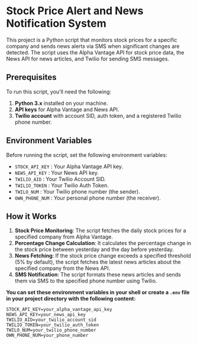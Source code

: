 # Stock Price Alert and News Notification System

This project is a Python script that monitors stock prices for a specific company and sends news alerts via SMS when significant changes are detected. The script uses the Alpha Vantage API for stock price data, the News API for news articles, and Twilio for sending SMS messages.

## Prerequisites

To run this script, you'll need the following:

1. **Python 3.x** installed on your machine.
2. **API keys** for Alpha Vantage and News API.
3. **Twilio account** with account SID, auth token, and a registered Twilio phone number.

## Environment Variables

Before running the script, set the following environment variables:

- `STOCK_API_KEY` : Your Alpha Vantage API key.
- `NEWS_API_KEY` : Your News API key.
- `TWILIO_AID` : Your Twilio Account SID.
- `TWILIO_TOKEN` : Your Twilio Auth Token.
- `TWILO_NUM` : Your Twilio phone number (the sender).
- `OWN_PHONE_NUM` : Your personal phone number (the receiver).

## How it Works
1. **Stock Price Monitoring**: The script fetches the daily stock prices for a specified company from Alpha Vantage.
2. **Percentage Change Calculation**: It calculates the percentage change in the stock price between yesterday and the day before yesterday.
3. **News Fetching**: If the stock price change exceeds a specified threshold (5% by default), the script fetches the latest news articles about the specified company from the News API.
4. **SMS Notification**: The script formats these news articles and sends them via SMS to the specified phone number using Twilio.



**You can set these environment variables in your shell or create a `.env` file in your project directory with the following content:**

```plaintext
STOCK_API_KEY=your_alpha_vantage_api_key
NEWS_API_KEY=your_news_api_key
TWILIO_AID=your_twilio_account_sid
TWILIO_TOKEN=your_twilio_auth_token
TWILO_NUM=your_twilio_phone_number      
OWN_PHONE_NUM=your_phone_number



